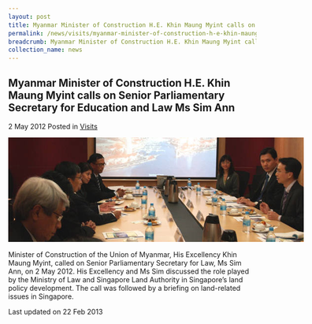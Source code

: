 ```yaml
---
layout: post
title: Myanmar Minister of Construction H.E. Khin Maung Myint calls on Senior Parliamentary Secretary for Education and Law Ms Sim Ann
permalink: /news/visits/myanmar-minister-of-construction-h-e-khin-maung-myint-calls-on-senior-parliamentary-secretary-for/
breadcrumb: Myanmar Minister of Construction H.E. Khin Maung Myint calls on Senior Parliamentary Secretary for Education and Law Ms Sim Ann
collection_name: news
---
```


<style>
.image {width: 600px;}
.image img {max-width: 100%;}
</style>

Myanmar Minister of Construction H.E. Khin Maung Myint calls on Senior Parliamentary Secretary for Education and Law Ms Sim Ann
---

2 May 2012 Posted in [Visits](/news/visits/)

<div class="image"><img src="/images/MyanmarVisit.jpg/"></div>

Minister of Construction of the Union of Myanmar, His Excellency Khin Maung Myint, called on Senior Parliamentary Secretary for Law, Ms Sim Ann, on 2 May 2012.  His Excellency and Ms Sim discussed the role played by the Ministry of Law and Singapore Land Authority in Singapore’s land policy development. The call was followed by a briefing on land-related issues in Singapore. 

<p class="right-side-updated">Last updated on 22 Feb 2013</p>
